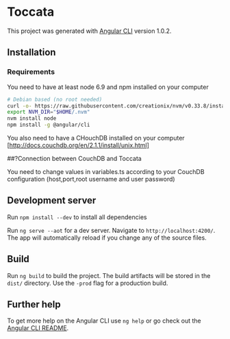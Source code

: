 # Toccata

This project was generated with [Angular CLI](https://github.com/angular/angular-cli) version 1.0.2.

## Installation

### Requirements

You need to have at least node 6.9 and npm installed on your computer
```sh
# Debian based (no root needed)
curl -o- https://raw.githubusercontent.com/creationix/nvm/v0.33.8/install.sh | bash
export NVM_DIR="$HOME/.nvm"
nvm install node
npm install -g @angular/cli
```

You also need to have a CHouchDB installed on your computer
[http://docs.couchdb.org/en/2.1.1/install/unix.html]

##?Connection between CouchDB and Toccata

You need to change values in variables.ts according to your CouchDB configuration (host,port,root username and user password)

## Development server

Run `npm install --dev` to install all dependencies

Run `ng serve --aot` for a dev server. Navigate to `http://localhost:4200/`. The app will automatically reload if you change any of the source files.

## Build

Run `ng build` to build the project. The build artifacts will be stored in the `dist/` directory. Use the `-prod` flag for a production build.

## Further help

To get more help on the Angular CLI use `ng help` or go check out the [Angular CLI README](https://github.com/angular/angular-cli/blob/master/README.md).
